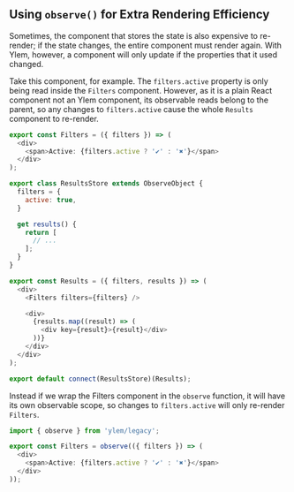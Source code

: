 ## Using `observe()` for Extra Rendering Efficiency

Sometimes, the component that stores the state is also expensive to re-render; if the state changes, the entire component must render again. With Ylem, however, a component will only update if the properties that it used changed.

Take this component, for example. The `filters.active` property is only being read inside the `Filters` component. However, as it is a plain React component not an Ylem component, its observable reads belong to the parent, so any changes to `filters.active` cause the whole `Results` component to re-render.

```js
export const Filters = ({ filters }) => (
  <div>
    <span>Active: {filters.active ? '✔️' : '✖️'}</span>
  </div>
);

export class ResultsStore extends ObserveObject {
  filters = {
    active: true,
  }

  get results() {
    return [
      // ...
    ];
  }
}

export const Results = ({ filters, results }) => (
  <div>
    <Filters filters={filters} />

    <div>
      {results.map((result) => (
        <div key={result}>{result}</div>
      ))}
    </div>
  </div>
);

export default connect(ResultsStore)(Results);
```

Instead if we wrap the Filters component in the `observe` function, it will have its own observable scope, so changes to `filters.active` will only re-render `Filters`.

```js
import { observe } from 'ylem/legacy';

export const Filters = observe(({ filters }) => (
  <div>
    <span>Active: {filters.active ? '✔️' : '✖️'}</span>
  </div>
));
```
